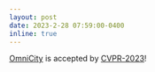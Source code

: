 ```yaml
---
layout: post
date: 2023-2-28 07:59:00-0400
inline: true
---
```

[OmniCity](https://city-super.github.io/omnicity/) is accepted by [CVPR-2023](https://cvpr2023.thecvf.com/)! 
